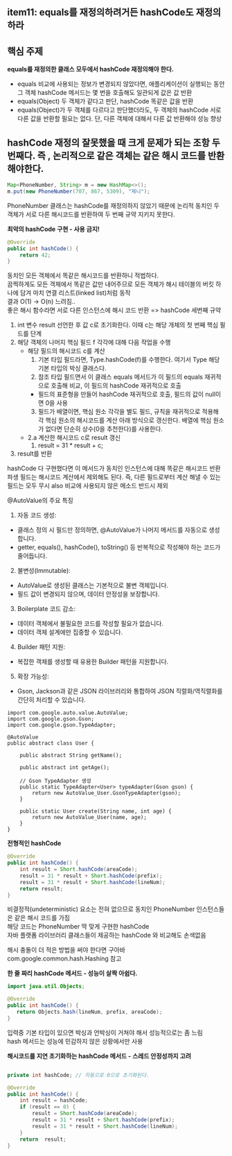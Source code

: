 ## **item11: equals를 재정의하려거든 hashCode도 재정의하라**

## **핵심 주제**

**equals를 재정의한 클래스 모두에서 hashCode 재정의해야 한다.**
- equals 비교에 사용되는 정보가 변경되지 않았다면, 애플리케이션이 실행되는 동안 그 객체 hashCode 메서드는 몇 번을 호출해도 일관되게 값은 값 반환
- equals(Object) 두 객체가 같다고 판단, hashCode 똑같은 값을 반환
- equals(Object)가 두 객체를 다르다고 판단했더라도, 두 객체의 hashCode 서로 다른 값을 반환할 필요는 없다. 단, 다른 객체에 대해서 다른 값 반환해야 성능 향상

## **hashCode 재정의 잘못했을 때 크게 문제가 되는 조항 두번째다. 즉 , 논리적으로 같은 객체는 같은 해시 코드를 반환해야한다.**

```java
Map<PhoneNumber, String> m = new HashMap<>();
m.put(new PhoneNumber(707, 867, 5309), "제니");
```

PhoneNumber 클래스는 hashCode를 재정의하지 않았기 때문에 논리적 동치인 두 객체가 서로 다른 해시코드를 반환하여 두 번째 규약 지키지 못한다.

**최악의 hashCode 구현 - 사용 금지!**
```java
@Override
public int hashCode() {
    return 42;
}
```

동치인 모든 객체에서 똑같은 해시코드를 반환하니 적법하다. <br/>
끔찍하게도 모든 객체에서 똑같은 값만 내어주므로 모든 객체가 해시 테이블의 버킷 하나에 담겨 마치 연결 리스트(linked list)처럼 동작 <br/>
결과 O(1) -> O(n) 느려짐.. <br/>
좋은 해시 함수라면 서로 다른 인스턴스에 해시 코드 반환 => hashCode 세번째 규약 <br/>

1. int 변수 result 선언한 후 값 c로 초기화한다. 이때 c는 해당 개체의 첫 번째 핵심 필드를 단계 
2. 해당 객체의 나머지 핵심 필드 f 각각에 대해 다음 작업을 수행
    - 해당 필드의 해시코드 c를 계산
      1. 기본 타입 필드라면, Type.hashCode(f)를 수행한다. 여기서 Type 해당 기본 타입의 박싱 클래스다.
      2. 참조 타입 필드면서 이 클래스 equals 메서드가 이 필드의 equals 재귀적으로 호출해 비교, 이 필드의 hashCode 재귀적으로 호출
        - 필드의 표준형을 만들어 hashCode 재귀적으로 호출, 필드의 값이 null이면 0을 사용
      3. 필드가 배열이면, 핵심 원소 각각을 별도 필드, 규칙을 재귀적으로 적용해 각 핵심 원소의 해시코드를 계산 아래 방식으로 갱신한다. 배열에 핵심 원소가 없다면 단순히 상수(0을 추천한다)를 사용한다.
    - 2.a 계산한 해시코드 c로 result 갱신
      1. result = 31 * result + c;
3. result를 반환

hashCode 다 구현했다면 이 메서드가 동치인 인스턴스에 대해 똑같은 해시코드 반환<br/>
파생 필드는 해시코드 계산에서 제외해도 된다. 즉, 다른 필드로부터 계산 해낼 수 있는 필드는 모두 무시 also 비교에 사용되지 않은 메소드 반드시 제외 

@AutoValue의 주요 특징

1. 자동 코드 생성:
- 클래스 정의 시 필드만 정의하면, @AutoValue가 나머지 메서드를 자동으로 생성합니다.
- getter, equals(), hashCode(), toString() 등 반복적으로 작성해야 하는 코드가 줄어듭니다.
2. 불변성(Immutable):
- AutoValue로 생성된 클래스는 기본적으로 불변 객체입니다.
- 필드 값이 변경되지 않으며, 데이터 안정성을 보장합니다.
3. Boilerplate 코드 감소:
- 데이터 객체에서 불필요한 코드를 작성할 필요가 없습니다.
- 데이터 객체 설계에만 집중할 수 있습니다.
4. Builder 패턴 지원:
- 복잡한 객체를 생성할 때 유용한 Builder 패턴을 지원합니다.
5. 확장 가능성:
- Gson, Jackson과 같은 JSON 라이브러리와 통합하여 JSON 직렬화/역직렬화를 간단히 처리할 수 있습니다.

```
import com.google.auto.value.AutoValue;
import com.google.gson.Gson;
import com.google.gson.TypeAdapter;

@AutoValue
public abstract class User {

    public abstract String getName();

    public abstract int getAge();

    // Gson TypeAdapter 생성
    public static TypeAdapter<User> typeAdapter(Gson gson) {
        return new AutoValue_User.GsonTypeAdapter(gson);
    }

    public static User create(String name, int age) {
        return new AutoValue_User(name, age);
    }
}
```

**전형적인 hashCode**
```java
@Override
public int hashCode() {
    int result = Short.hashCode(areaCode);
    result = 31 * result + Short.hashCode(prefix);
    result = 31 * result + Short.hashCode(lineNum);
    return result;
}
```

비결정적(undeterministic) 요소는 전혀 없으므로 동치인 PhoneNumber 인스턴스들은 같은 해시 코드를 가짐<br/>
해당 코드는 PhoneNumber 딱 맞게 구현한 hashCode <br/>
자바 플랫폼 라이브러리 클래스들이 제공하는 hashCode 와 비교해도 손색없음 <br/>

해시 충돌이 더 적은 방법을 써야 한다면 구아바 com.google.common.hash.Hashing 참고

**한 줄 짜리 hashCode 메서드 - 성능이 살짝 아쉽다.**

```java
import java.util.Objects;

@Override
public int hashCode() {
   return Objects.hash(lineNum, prefix, areaCode);
}
```

입력중 기본 타입이 있으면 박싱과 언박싱이 거쳐야 해서 성능적으로는 좀 느림 <br/>
hash 메서드는 성능에 민감하지 않은 상황에서만 사용


**해시코드를 지연 초기화하는 hashCode 메서드 - 스레드 안정성까지 고려**
```java

private int hashCode; // 자동으로 0으로 초기화된다.

@Override
public int hashCode() {
    int result = hashCode;
    if (result == 0) {
        result = Short.hashCode(areaCode);
        result = 31 * result + Short.hashCode(prefix);
        result = 31 * result + Short.hashCode(lineNum);
    }
    return  result;
}
```
